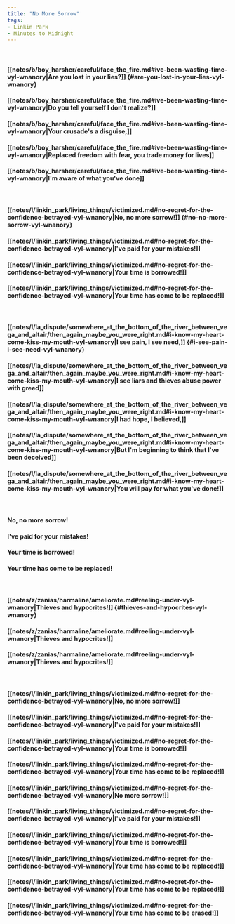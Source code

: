```yaml
---
title: "No More Sorrow"
tags:
- Linkin Park
- Minutes to Midnight
---
```

&nbsp;
#### [[notes/b/boy_harsher/careful/face_the_fire.md#ive-been-wasting-time-vyl-wnanory|Are you lost in your lies?]] {#are-you-lost-in-your-lies-vyl-wnanory}
#### [[notes/b/boy_harsher/careful/face_the_fire.md#ive-been-wasting-time-vyl-wnanory|Do you tell yourself I don't realize?]]
#### [[notes/b/boy_harsher/careful/face_the_fire.md#ive-been-wasting-time-vyl-wnanory|Your crusade's a disguise,]]
#### [[notes/b/boy_harsher/careful/face_the_fire.md#ive-been-wasting-time-vyl-wnanory|Replaced freedom with fear, you trade money for lives]]
#### [[notes/b/boy_harsher/careful/face_the_fire.md#ive-been-wasting-time-vyl-wnanory|I'm aware of what you've done]]
&nbsp;
#### [[notes/l/linkin_park/living_things/victimized.md#no-regret-for-the-confidence-betrayed-vyl-wnanory|No, no more sorrow!]] {#no-no-more-sorrow-vyl-wnanory}
#### [[notes/l/linkin_park/living_things/victimized.md#no-regret-for-the-confidence-betrayed-vyl-wnanory|I've paid for your mistakes!]]
#### [[notes/l/linkin_park/living_things/victimized.md#no-regret-for-the-confidence-betrayed-vyl-wnanory|Your time is borrowed!]]
#### [[notes/l/linkin_park/living_things/victimized.md#no-regret-for-the-confidence-betrayed-vyl-wnanory|Your time has come to be replaced!]]
&nbsp;
#### [[notes/l/la_dispute/somewhere_at_the_bottom_of_the_river_between_vega_and_altair/then_again_maybe_you_were_right.md#i-know-my-heart-come-kiss-my-mouth-vyl-wnanory|I see pain, I see need,]] {#i-see-pain-i-see-need-vyl-wnanory}
#### [[notes/l/la_dispute/somewhere_at_the_bottom_of_the_river_between_vega_and_altair/then_again_maybe_you_were_right.md#i-know-my-heart-come-kiss-my-mouth-vyl-wnanory|I see liars and thieves abuse power with greed]]
#### [[notes/l/la_dispute/somewhere_at_the_bottom_of_the_river_between_vega_and_altair/then_again_maybe_you_were_right.md#i-know-my-heart-come-kiss-my-mouth-vyl-wnanory|I had hope, I believed,]]
#### [[notes/l/la_dispute/somewhere_at_the_bottom_of_the_river_between_vega_and_altair/then_again_maybe_you_were_right.md#i-know-my-heart-come-kiss-my-mouth-vyl-wnanory|But I'm beginning to think that I've been deceived]]
#### [[notes/l/la_dispute/somewhere_at_the_bottom_of_the_river_between_vega_and_altair/then_again_maybe_you_were_right.md#i-know-my-heart-come-kiss-my-mouth-vyl-wnanory|You will pay for what you've done!]]
&nbsp;
#### No, no more sorrow!
#### I've paid for your mistakes!
#### Your time is borrowed!
#### Your time has come to be replaced!
&nbsp;
#### [[notes/z/zanias/harmaline/ameliorate.md#reeling-under-vyl-wnanory|Thieves and hypocrites!]] {#thieves-and-hypocrites-vyl-wnanory}
#### [[notes/z/zanias/harmaline/ameliorate.md#reeling-under-vyl-wnanory|Thieves and hypocrites!]]
#### [[notes/z/zanias/harmaline/ameliorate.md#reeling-under-vyl-wnanory|Thieves and hypocrites!]]
&nbsp;
#### [[notes/l/linkin_park/living_things/victimized.md#no-regret-for-the-confidence-betrayed-vyl-wnanory|No, no more sorrow!]]
#### [[notes/l/linkin_park/living_things/victimized.md#no-regret-for-the-confidence-betrayed-vyl-wnanory|I've paid for your mistakes!]]
#### [[notes/l/linkin_park/living_things/victimized.md#no-regret-for-the-confidence-betrayed-vyl-wnanory|Your time is borrowed!]]
#### [[notes/l/linkin_park/living_things/victimized.md#no-regret-for-the-confidence-betrayed-vyl-wnanory|Your time has come to be replaced!]]
#### [[notes/l/linkin_park/living_things/victimized.md#no-regret-for-the-confidence-betrayed-vyl-wnanory|No more sorrow!]]
#### [[notes/l/linkin_park/living_things/victimized.md#no-regret-for-the-confidence-betrayed-vyl-wnanory|I've paid for your mistakes!]]
#### [[notes/l/linkin_park/living_things/victimized.md#no-regret-for-the-confidence-betrayed-vyl-wnanory|Your time is borrowed!]]
#### [[notes/l/linkin_park/living_things/victimized.md#no-regret-for-the-confidence-betrayed-vyl-wnanory|Your time has come to be replaced!]]
#### [[notes/l/linkin_park/living_things/victimized.md#no-regret-for-the-confidence-betrayed-vyl-wnanory|Your time has come to be replaced!]]
#### [[notes/l/linkin_park/living_things/victimized.md#no-regret-for-the-confidence-betrayed-vyl-wnanory|Your time has come to be erased!]]
